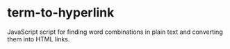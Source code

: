 # term-to-hyperlink
JavaScript script for finding word combinations in plain text and converting them into HTML links.

